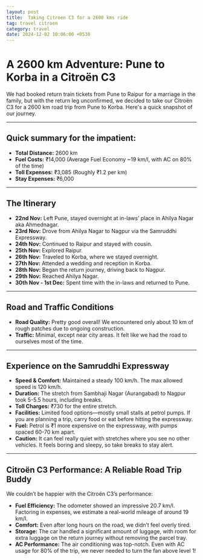 ```yaml
---
layout: post
title:  Taking Citroen C3 for a 2600 kms ride
tag: travel citroen
category: travel
date: 2024-12-02 10:06:00 +0530
---
```


# A 2600 km Adventure: Pune to Korba in a Citroën C3

We had booked return train tickets from Pune to Raipur for a marriage in the family, but with the return leg unconfirmed, we decided to take our Citroën C3 for a 2600 km road trip from Pune to Korba. Here's a quick snapshot of our journey.  

---

## Quick summary for the impatient:  
- **Total Distance:** 2600 km  
- **Fuel Costs:** ₹14,000 (Average Fuel Economy ~19 km/l, with AC on 80% of the time)  
- **Toll Expenses:** ₹3,085 (Roughly ₹1.2 per km)  
- **Stay Expenses:** ₹6,000  

---

## The Itinerary  

- **22nd Nov:** Left Pune, stayed overnight at in-laws’ place in Ahilya Nagar aka Ahmednagar.  
- **23rd Nov:** Drove from Ahilya Nagar to Nagpur via the Samruddhi Expressway.  
- **24th Nov:** Continued to Raipur and stayed with cousin.  
- **25th Nov:** Explored Raipur.  
- **26th Nov:** Traveled to Korba, where we stayed overnight.  
- **27th Nov:** Attended a wedding and reception in Korba.  
- **28th Nov:** Began the return journey, driving back to Nagpur.  
- **29th Nov:** Reached Ahilya Nagar.  
- **30th Nov - 1st Dec:** Spent time with the in-laws and returned to Pune.  

---

## Road and Traffic Conditions  

- **Road Quality:** Pretty good overall! We encountered only about 10 km of rough patches due to ongoing construction.  
- **Traffic:** Minimal, except near city areas. It felt like we had the road to ourselves most of the time.  

---

## Experience on the Samruddhi Expressway 

- **Speed & Comfort:** Maintained a steady 100 km/h. The max allowed speed is 120 km/h.  
- **Duration:** The stretch from Sambhaji Nagar (Aurangabad) to Nagpur took 5-5.5 hours, including breaks.  
- **Toll Charges:** ₹730 for the entire stretch.  
- **Facilities:** Limited food options—mostly small stalls at petrol pumps. If you are planning a trip, carry food or eat before hitting the expressway.  
- **Fuel:** Petrol is ₹1 more expensive on the expressway, with pumps spaced 60-70 km apart.  
- **Caution:** It can feel really quiet with stretches where you see no other vehicles. It feels boring and sleepy, so take breaks to stay alert.

---

## Citroën C3 Performance: A Reliable Road Trip Buddy  

We couldn’t be happier with the Citroën C3’s performance:  
- **Fuel Efficiency:** The odometer showed an impressive 20.7 km/l. Factoring in expenses, we estimate a real-world mileage of around 19 km/l.  
- **Comfort:** Even after long hours on the road, we didn’t feel overly tired.  
- **Storage:** The car handled a significant amount of luggage, with room for extra luggage on the return journey without removing the parcel tray.  
- **AC Performance:** The air conditioning was top-notch. Even with AC usage for 80% of the trip, we never needed to turn the fan above level 1!
